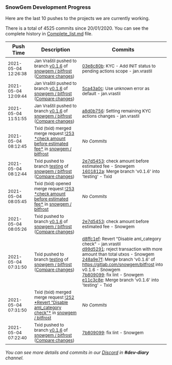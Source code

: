 
### SnowGem Development Progress

Here are the last 10 pushes to the projects we are currently working.

There is a total of 4525 commits since 20/01/2020. You can see the complete history in
 [Complete_list.md](Complete_list.md) file.

| Push Time | Description | Commits |
| --- | --- | --- |
| <sub>2021-05-04 12:26:38</sub> | <sub>Jan Vraštil pushed to branch [v0\.1\.6](https://gitlab.com/snowgem/bitfrost/commits/v0.1.6) of [snowgem / bitfrost](https://gitlab.com/snowgem/bitfrost) ([Compare changes](https://gitlab.com/snowgem/bitfrost/compare/5ca43a0cf5dca8857d30471d88e9df8e1659320c...03e8c80ba7d14a1a392d239a2df25f18dc41a1e9))</sub> | <sub>[03e8c80b](https://gitlab.com/snowgem/bitfrost/-/commit/03e8c80ba7d14a1a392d239a2df25f18dc41a1e9): KYC - Add INIT status to pending actions scope - jan.vrastil</sub> |
| <sub>2021-05-04 12:09:44</sub> | <sub>Jan Vraštil pushed to branch [v0\.1\.6](https://gitlab.com/snowgem/bitfrost/commits/v0.1.6) of [snowgem / bitfrost](https://gitlab.com/snowgem/bitfrost) ([Compare changes](https://gitlab.com/snowgem/bitfrost/compare/a8d0b7569b4337abafae91596705ea4bc2446ba6...5ca43a0cf5dca8857d30471d88e9df8e1659320c))</sub> | <sub>[5ca43a0c](https://gitlab.com/snowgem/bitfrost/-/commit/5ca43a0cf5dca8857d30471d88e9df8e1659320c): Use unknown error as default - jan.vrastil</sub> |
| <sub>2021-05-04 11:51:55</sub> | <sub>Jan Vraštil pushed to branch [v0\.1\.6](https://gitlab.com/snowgem/bitfrost/commits/v0.1.6) of [snowgem / bitfrost](https://gitlab.com/snowgem/bitfrost) ([Compare changes](https://gitlab.com/snowgem/bitfrost/compare/2e7d5453bfcc96ee5e3d9f74e786b8e8605cea2f...a8d0b7569b4337abafae91596705ea4bc2446ba6))</sub> | <sub>[a8d0b756](https://gitlab.com/snowgem/bitfrost/-/commit/a8d0b7569b4337abafae91596705ea4bc2446ba6): Setting remaining KYC actions changes - jan.vrastil</sub> |
| <sub>2021-05-04 08:12:45</sub> | <sub>Txid (txid) merged merge request [\!253 \*check amount before estimated fee\*](https://gitlab.com/snowgem/bitfrost/-/merge_requests/253) in [snowgem / bitfrost](https://gitlab.com/snowgem/bitfrost)</sub> | <sub>_No Commits_</sub> |
| <sub>2021-05-04 08:12:44</sub> | <sub>Txid pushed to branch [testing](https://gitlab.com/snowgem/bitfrost/commits/testing) of [snowgem / bitfrost](https://gitlab.com/snowgem/bitfrost) ([Compare changes](https://gitlab.com/snowgem/bitfrost/compare/e11c3c8e01de474231683a17ed895f36b484f34e...1601812a399da24e12df079ad628f45572c8079f))</sub> | <sub>[2e7d5453](https://gitlab.com/snowgem/bitfrost/-/commit/2e7d5453bfcc96ee5e3d9f74e786b8e8605cea2f): check amount before estimated fee - Snowgem<br>[1601812a](https://gitlab.com/snowgem/bitfrost/-/commit/1601812a399da24e12df079ad628f45572c8079f): Merge branch 'v0.1.6' into 'testing' - Txid</sub> |
| <sub>2021-05-04 08:05:45</sub> | <sub>Txid (txid) opened merge request [\!253 \*check amount before estimated fee\*](https://gitlab.com/snowgem/bitfrost/-/merge_requests/253) in [snowgem / bitfrost](https://gitlab.com/snowgem/bitfrost)</sub> | <sub>_No Commits_</sub> |
| <sub>2021-05-04 08:05:26</sub> | <sub>Txid pushed to branch [v0\.1\.6](https://gitlab.com/snowgem/bitfrost/commits/v0.1.6) of [snowgem / bitfrost](https://gitlab.com/snowgem/bitfrost) ([Compare changes](https://gitlab.com/snowgem/bitfrost/compare/7b809099c4e955028068c787b06cfe36f26fc3fe...2e7d5453bfcc96ee5e3d9f74e786b8e8605cea2f))</sub> | <sub>[2e7d5453](https://gitlab.com/snowgem/bitfrost/-/commit/2e7d5453bfcc96ee5e3d9f74e786b8e8605cea2f): check amount before estimated fee - Snowgem</sub> |
| <sub>2021-05-04 07:31:50</sub> | <sub>Txid pushed to branch [testing](https://gitlab.com/snowgem/bitfrost/commits/testing) of [snowgem / bitfrost](https://gitlab.com/snowgem/bitfrost) ([Compare changes](https://gitlab.com/snowgem/bitfrost/compare/08654959fc1d4eba96522187e7da6ab9d7e0b49f...e11c3c8e01de474231683a17ed895f36b484f34e))</sub> | <sub>[d8ffc1ef](https://gitlab.com/snowgem/bitfrost/-/commit/d8ffc1efa76c32ea7292e5d20cd0966f307d13eb): Revert "Disable aml_category check" - jan.vrastil<br>[d99d5291](https://gitlab.com/snowgem/bitfrost/-/commit/d99d5291195369a5a2622dc35ef893a63cbabf80): reject transaction with more amount than total utxos - Snowgem<br>[248a9e7f](https://gitlab.com/snowgem/bitfrost/-/commit/248a9e7f0d3d346b5f0feaeaa088ae2771052281): Merge branch 'v0.1.6' of https://gitlab.com/snowgem/bitfrost into v0.1.6 - Snowgem<br>[7b809099](https://gitlab.com/snowgem/bitfrost/-/commit/7b809099c4e955028068c787b06cfe36f26fc3fe): fix lint - Snowgem<br>[e11c3c8e](https://gitlab.com/snowgem/bitfrost/-/commit/e11c3c8e01de474231683a17ed895f36b484f34e): Merge branch 'v0.1.6' into 'testing' - Txid</sub> |
| <sub>2021-05-04 07:31:50</sub> | <sub>Txid (txid) merged merge request [\!252 \*Revert "Disable aml\_category check"\*](https://gitlab.com/snowgem/bitfrost/-/merge_requests/252) in [snowgem / bitfrost](https://gitlab.com/snowgem/bitfrost)</sub> | <sub>_No Commits_</sub> |
| <sub>2021-05-04 07:22:40</sub> | <sub>Txid pushed to branch [v0\.1\.6](https://gitlab.com/snowgem/bitfrost/commits/v0.1.6) of [snowgem / bitfrost](https://gitlab.com/snowgem/bitfrost) ([Compare changes](https://gitlab.com/snowgem/bitfrost/compare/248a9e7f0d3d346b5f0feaeaa088ae2771052281...7b809099c4e955028068c787b06cfe36f26fc3fe))</sub> | <sub>[7b809099](https://gitlab.com/snowgem/bitfrost/-/commit/7b809099c4e955028068c787b06cfe36f26fc3fe): fix lint - Snowgem</sub> |

_You can see more details and commits in our [Discord](https://discord.gg/zumGnbg) in **#dev-diary** channel._
